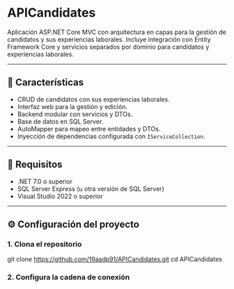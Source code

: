 # APICandidates

Aplicación ASP.NET Core MVC con arquitectura en capas para la gestión de candidatos y sus experiencias laborales. Incluye integración con Entity Framework Core y servicios separados por dominio para candidatos y experiencias laborales.

---

## 🚀 Características

- CRUD de candidatos con sus experiencias laborales.
- Interfaz web para la gestión y edición.
- Backend modular con servicios y DTOs.
- Base de datos en SQL Server.
- AutoMapper para mapeo entre entidades y DTOs.
- Inyección de dependencias configurada con `IServiceCollection`.

---

## 🧱 Requisitos

- .NET 7.0 o superior
- SQL Server Express (u otra versión de SQL Server)
- Visual Studio 2022 o superior

---

## ⚙️ Configuración del proyecto

### 1. Clona el repositorio

git clone https://github.com/19aadp91/APICandidates.git
cd APICandidates

### 2. Configura la cadena de conexión
